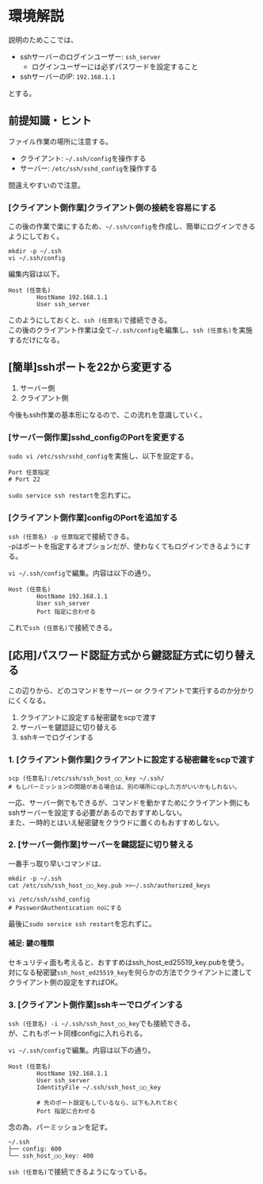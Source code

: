# 環境解説
説明のためここでは、

- sshサーバーのログインユーザー: `ssh_server`
  - ログインユーザーには必ずパスワードを設定すること
- sshサーバーのIP: `192.168.1.1`

とする。

## 前提知識・ヒント
ファイル作業の場所に注意する。

- クライアント: `~/.ssh/config`を操作する
- サーバー: `/etc/ssh/sshd_config`を操作する

間違えやすいので注意。

### [クライアント側作業]クライアント側の接続を容易にする
この後の作業で楽にするため、`~/.ssh/config`を作成し、簡単にログインできるようにしておく。

```
mkdir -p ~/.ssh
vi ~/.ssh/config
```

編集内容は以下。

```
Host (任意名)
        HostName 192.168.1.1
        User ssh_server
```

このようにしておくと、`ssh (任意名)`で接続できる。  
この後のクライアント作業は全て`~/.ssh/config`を編集し、`ssh (任意名)`を実施するだけになる。

## [簡単]sshポートを22から変更する
1. サーバー側
2. クライアント側

今後もssh作業の基本形になるので、この流れを意識していく。

### [サーバー側作業]sshd_configのPortを変更する
`sudo vi /etc/ssh/sshd_config`を実施し、以下を設定する。

```
Port 任意指定
# Port 22
```

`sudo service ssh restart`を忘れずに。

### [クライアント側作業]configのPortを追加する
`ssh (任意名) -p 任意指定`で接続できる。  
-pはポートを指定するオプションだが、使わなくてもログインできるようにする。

`vi ~/.ssh/config`で編集。内容は以下の通り。

```
Host (任意名)
        HostName 192.168.1.1
        User ssh_server
        Port 指定に合わせる
```

これで`ssh (任意名)`で接続できる。

## [応用]パスワード認証方式から鍵認証方式に切り替える
この辺りから、どのコマンドをサーバー or クライアントで実行するのか分かりにくくなる。

1. クライアントに設定する秘密鍵をscpで渡す
2. サーバーを鍵認証に切り替える
3. sshキーでログインする

### 1. [クライアント側作業]クライアントに設定する秘密鍵をscpで渡す
```
scp (任意名):/etc/ssh/ssh_host_○○_key ~/.ssh/
# もしパーミッションの問題がある場合は、別の場所にcpした方がいいかもしれない。
```

一応、サーバー側でもできるが、コマンドを動かすためにクライアント側にもsshサーバーを設定する必要があるのでおすすめしない。  
また、一時的とはいえ秘密鍵をクラウドに置くのもおすすめしない。

### 2. [サーバー側作業]サーバーを鍵認証に切り替える
一番手っ取り早いコマンドは、

```
mkdir -p ~/.ssh
cat /etc/ssh/ssh_host_○○_key.pub >>~/.ssh/authorized_keys

vi /etc/ssh/sshd_config
# PasswordAuthentication noにする
```

最後に`sudo service ssh restart`を忘れずに。

#### 補足: 鍵の種類
セキュリティ面も考えると、おすすめはssh_host_ed25519_key.pubを使う。  
対になる秘密鍵`ssh_host_ed25519_key`を何らかの方法でクライアントに渡してクライアント側の設定をすればOK。

### 3. [クライアント側作業]sshキーでログインする
`ssh (任意名) -i ~/.ssh/ssh_host_○○_key`でも接続できる。  
が、これもポート同様configに入れられる。

`vi ~/.ssh/config`で編集。内容は以下の通り。

```
Host (任意名)
        HostName 192.168.1.1
        User ssh_server
        IdentityFile ~/.ssh/ssh_host_○○_key

        # 先のポート設定もしているなら、以下も入れておく
        Port 指定に合わせる
```

念の為、パーミッションを記す。

```
~/.ssh
├── config: 600
└── ssh_host_○○_key: 400
```

`ssh (任意名)`で接続できるようになっている。
